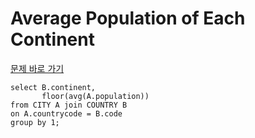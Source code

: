# Average Population of Each Continent

[문제 바로 가기](https://www.hackerrank.com/challenges/average-population-of-each-continent/problem)

```mysql
select B.continent,
       floor(avg(A.population))
from CITY A join COUNTRY B
on A.countrycode = B.code
group by 1;
```